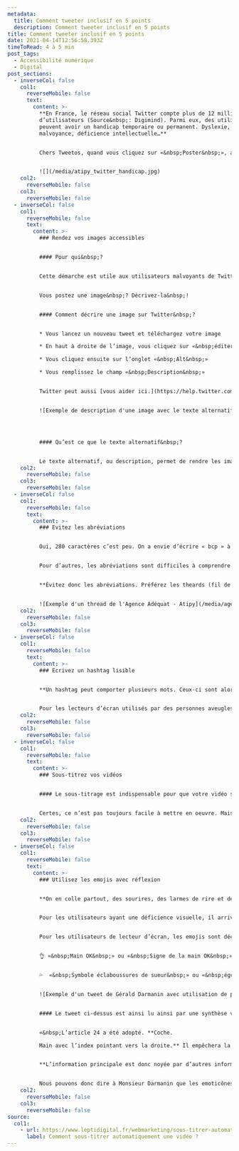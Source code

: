 ```yaml
---
metadata:
  title: Comment tweeter inclusif en 5 points
  description: Comment tweeter inclusif en 5 points
title: Comment tweeter inclusif en 5 points
date: 2021-04-14T12:56:58.393Z
timeToRead: 4 à 5 min
post_tags:
  - Accessibilité numérique
  - Digital
post_sections:
  - inverseCol: false
    col1:
      reverseMobile: false
      text:
        content: >-
          **En France, le réseau social Twitter compte plus de 12 millions
          d’utilisateurs (Source&nbsp;: Digimind). Parmi eux, des utilisateurs
          peuvent avoir un handicap temporaire ou permanent. Dyslexie,
          malvoyance, déficience intellectuelle…**


          Chers Tweetos, quand vous cliquez sur «&nbsp;Poster&nbsp;», avez-vous pensé à rendre votre tweet accessible au plus grand nombre&nbsp;? Non&nbsp;? On vous dit comment faire&nbsp;!


          ![](/media/atipy_twitter_handicap.jpg)
    col2:
      reverseMobile: false
    col3:
      reverseMobile: false
  - inverseCol: false
    col1:
      reverseMobile: false
      text:
        content: >-
          ### Rendez vos images accessibles


          #### Pour qui&nbsp;?


          Cette démarche est utile aux utilisateurs malvoyants de Twitter. Une personne aveugle ou malvoyante peut utiliser une lecteur d’écran pour naviguer sur internet. Ces logiciels lisent les textes et décrivent les images si vous avez au préalable rédigé une description.


          Vous postez une image&nbsp;? Décrivez-la&nbsp;!


          #### Comment décrire une image sur Twitter&nbsp;?


          * Vous lancez un nouveau tweet et téléchargez votre image

          * En haut à droite de l’image, vous cliquez sur «&nbsp;éditer&nbsp;»

          * Vous cliquez ensuite sur l’onglet «&nbsp;Alt&nbsp;»

          * Vous remplissez le champ «&nbsp;Description&nbsp;»


          Twitter peut aussi [vous aider ici.](https://help.twitter.com/fr/using-x/picture-descriptions)


          ![Exemple de description d'une image avec le texte alternatif sur Twitter.](/media/agence_atipy_twitter_accessibilite_image_alt.jpg)




          #### Qu’est ce que le texte alternatif&nbsp;?


          Le texte alternatif, ou description, permet de rendre les images «&nbsp;accessibles à encore plus de monde, notamment aux personnes aveugles ou malvoyantes.&nbsp;» Twitter nous dit que «&nbsp;les bonnes descriptions sont concises, mais indiquent ce qui figure sur vos photos de manière précise et permettent de comprendre leur contexte.&nbsp;»
    col2:
      reverseMobile: false
    col3:
      reverseMobile: false
  - inverseCol: false
    col1:
      reverseMobile: false
      text:
        content: >-
          ### Evitez les abréviations


          Oui, 280 caractères c’est peu. On a envie d’écrire « bcp » à la place de « beaucoup », ou « tjs » à la place de « toujours ». Sachez que ces abréviations sont ensuite lues par une synthèse vocale. « Bcp » sera donc difficile à prononcer et inaudible pour l’utilisateur.


          Pour d’autres, les abréviations sont difficiles à comprendre. Les personnes en apprentissage de la lecture, de langue étrangère, avec une déficience intellectuelle… ont des difficultés à lire une phrase si celle-ci n’est pas entièrement et correctement rédigée. On peut d’ailleurs s’inspirer des méthodes de rédaction du [Facile A Lire et à Comprendre (FALC).](https://atipy.fr/expertises/design/falc-et-langage-clair)


          **Évitez donc les abréviations. Préférez les theards (fil de discussion) que l’utilisateur peut dérouler. Comment rédiger un thread ? Twitter peut [vous aider ici.](https://help.twitter.com/fr/using-x/create-a-thread)**


          ![Exemple d'un thread de l'Agence Adéquat - Atipy](/media/agence-adequat-exemple-thread.jpg "Exemple d'un thread de l'Agence Adequat - Atipy")
    col2:
      reverseMobile: false
    col3:
      reverseMobile: false
  - inverseCol: false
    col1:
      reverseMobile: false
      text:
        content: >-
          ### Ecrivez un hashtag lisible


          **Un hashtag peut comporter plusieurs mots. Ceux-ci sont alors collés l’un à l’autre, ne formant qu’un seul mot. Par exemple**&nbsp;**: Conception universelle = #conceptionuniverselle**


          Pour les lecteurs d’écran utilisés par des personnes aveugles ou malvoyantes, ces hashtag sont lus comme un seul mot. Les liaisons sont faites, et les intonations de voix sont différentes. Il est donc préférable de mettre une majuscule au début de chaque mot, même si ceux-ci sont collés les uns aux autres.
    col2:
      reverseMobile: false
    col3:
      reverseMobile: false
  - inverseCol: false
    col1:
      reverseMobile: false
      text:
        content: >-
          ### Sous-titrez vos vidéos


          #### Le sous-titrage est indispensable pour que votre vidéo soit plus accessible.


          Certes, ce n’est pas toujours facile à mettre en oeuvre. Mais vous toucherez plus de monde&nbsp;: les personnes sourdes et malentendantes, les usagers des transports en commun ou encore les travailleurs des open space. Sur Facebook, environ 80&nbsp;% des vidéos sont regardées sans le son.
    col2:
      reverseMobile: false
    col3:
      reverseMobile: false
  - inverseCol: false
    col1:
      reverseMobile: false
      text:
        content: >-
          ### Utilisez les emojis avec réflexion


          **On en colle partout, des sourires, des larmes de rire et des pouces en l’air. Mais vous êtes-vous déjà posé la question de leur lisibilité**&nbsp;**? On va vous le dire**&nbsp;**!**


          Pour les utilisateurs ayant une déficience visuelle, il arrive que la distinction entre un visage qui sourit ou un visage qui pleure ne soit pas possible. Les emojis sont trop petites, pas suffisamment contrastées ou trop détaillées.


          Pour les utilisateurs de lecteur d’écran, les emojis sont décrites. Par exemple&nbsp;:


          👌 «&nbsp;Main OK&nbsp;» ou «&nbsp;Signe de la main OK&nbsp;»


          💦  «&nbsp;Symbole éclaboussures de sueur&nbsp;» ou «&nbsp;égouttement&nbsp;»


          ![Exemple d'un tweet de Gérald Darmanin avec utilisation de plusieurs émoticônes : L'article 24 a été adopté. Il empêchera la traque de nos forces de l'ordre jetées en pâture sur les réseaux sociaux. Il garantit la liberté de la presse et la liberté d'informer.](/media/tweet-gerald-darmanin.jpg)


          #### Le tweet ci-dessus est ainsi lu ainsi par une synthèse vocale&nbsp;:


          «&nbsp;L’article 24 a été adopté. **Coche.

          Main avec l’index pointant vers la droite.** Il empêchera la traque de nos forces de l’ordre jetées en pâture sur les réseaux sociaux. **Main avec l’index pointant vers la droite.** Il garantit la liberté de la presse et la liberté d’informer.&nbsp;»


          **L’information principale est donc noyée par d’autres informations jugées inutiles.**


          Nous pouvons donc dire à Monsieur Darmanin que les emoticônes sont à utiliser avec bon sens et parcimonie.
    col2:
      reverseMobile: false
    col3:
      reverseMobile: false
source:
  col1:
    - url: https://www.leptidigital.fr/webmarketing/sous-titrer-automatiquement-video-17957/
      label: Comment sous-titrer automatiquement une vidéo ?
---
```

